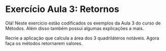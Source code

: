 # Exercício Aula 3: Retornos

Olá! Neste exercício estão codificados os exemplos da Aula 3 do curso de Métodos. Além disso também possui algumas explicações a mais.

Recrie a aplicação que calcula a área dos 3 quadriláteros notáveis. Agora faça os métodos retornarem valores.
